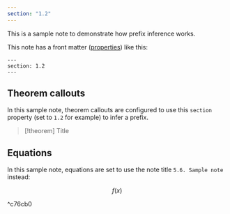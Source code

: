 ```yaml
---
section: "1.2"
---
```

This is a sample note to demonstrate how prefix inference works.

This note has a front matter ([properties](https://help.obsidian.md/Editing+and+formatting/Properties)) like this:

```
---
section: 1.2
---
```

## Theorem callouts

In this sample note, theorem callouts are configured to use this `section` property (set to `1.2` for example) to infer a prefix.

> [!theorem] Title

## Equations


In this sample note, equations are set to use the note title `5.6. Sample note` instead:

$$
f(x)
$$

^c76cb0
